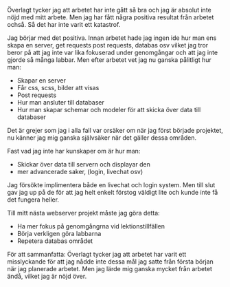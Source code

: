 Överlagt tycker jag att arbetet har inte gått så bra och jag är absolut inte nöjd med mitt arbete. Men jag har fått några positiva resultat från arbetet ochså. Så det har inte varit ett katastrof. 

Jag börjar med det positiva. Innan arbetet hade jag ingen ide hur man ens skapa en server, get requests post requests, databas osv vilket jag tror beror på att jag inte var lika fokuserad under genomgångar och att jag inte gjorde så många labbar. Men efter arbetet vet jag nu ganska pålitligt hur man:
- Skapar en server
- Får css, scss, bilder att visas
- Post requests
- Hur man ansluter till databaser
- Hur man skapar schemar och modeler för att skicka över data till databaser

Det är grejer som jag i alla fall var orsäker om när jag först började projektet, nu känner jag mig ganska självsäker när det gäller dessa områden.

Fast vad jag inte har kunskaper om är hur man:
- Skickar över data till servern och displayar den
- mer advancerade saker, (login, livechat osv)

Jag försökte implimentera både en livechat och login system. Men till slut gav jag up på de för att jag helt enkelt förstog väldigt lite och kunde inte få det fungera heller. 

Till mitt nästa webserver projekt måste jag göra detta:
- Ha mer fokus på genomgångrna vid lektionstillfällen 
- Börja verkligen göra labbarna
- Repetera databas området 

För att sammanfatta: Överlagt tycker jag att arbetet har varit ett misslyckande för att jag nådde inte dessa mål jag satte från första början när jag planerade arbetet. Men jag lärde mig ganska mycket från arbetet ändå, vilket jag är nöjd över. 


